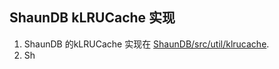 ## ShaunDB kLRUCache 实现
1. ShaunDB 的kLRUCache 实现在 [ShaunDB/src/util/klrucache](../src/util/klrucache.hpp).
2. Sh